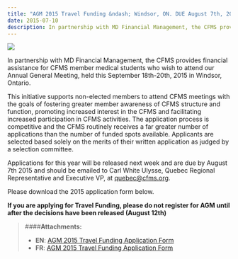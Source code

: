 ```yaml
---
title: "AGM 2015 Travel Funding &ndash; Windsor, ON. DUE August 7th, 2015"
date: 2015-07-10
description: In partnership with MD Financial Management, the CFMS provides financial assistance for CFMS member medical students who wish to attend our Annual General Meeting, held this September 18th-20th, 2015 in Windsor, Ontario.
---
```


<img class="right" src="{{site.root}}/images/news-images/CFMS-MD-EN.png">

In partnership with MD Financial Management, the CFMS provides financial assistance for CFMS member medical students who wish to attend our Annual General Meeting, held this September 18th-20th, 2015 in Windsor, Ontario.

This initiative supports non-elected members to attend CFMS meetings with the goals of fostering greater member awareness of CFMS structure and function, promoting increased interest in the CFMS and facilitating increased participation in CFMS activities. The application process is competitive and the CFMS routinely receives a far greater number of applications than the number of funded spots available. Applicants are selected based solely on the merits of their written application as judged by a selection committee.

Applications for this year will be released next week and are due by August 7th 2015 and should be emailed to Carl White Ulysse, Quebec Regional Representative and Executive VP, at [quebec@cfms.org](mailto:quebec@cfms.org).

Please download the 2015 application form below.

**If you are applying for Travel Funding, please do not register for AGM until after the decisions have been released (August 12th)**

> ####**Attachments:**
> - **EN**: [AGM 2015 Travel Funding Application Form]({{site.root}}/files/updates/AGM2015%20TravelFunding_%20Application%20form-REVMD.doc)
> - **FR**: [AGM 2015 Travel Funding Application Form](/files/updates/AGM2015%20TravelFunding_%20Application%20form%20-%20French%20version.docx)

